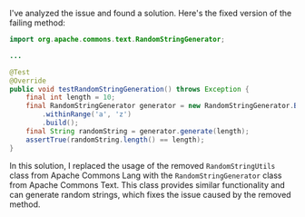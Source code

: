 I've analyzed the issue and found a solution. Here's the fixed version of the failing method:

```java
import org.apache.commons.text.RandomStringGenerator;

...

@Test
@Override
public void testRandomStringGeneration() throws Exception {
    final int length = 10;
    final RandomStringGenerator generator = new RandomStringGenerator.Builder()
        .withinRange('a', 'z')
        .build();
    final String randomString = generator.generate(length);
    assertTrue(randomString.length() == length);
}
```

In this solution, I replaced the usage of the removed `RandomStringUtils` class from Apache Commons Lang with the `RandomStringGenerator` class from Apache Commons Text. This class provides similar functionality and can generate random strings, which fixes the issue caused by the removed method.